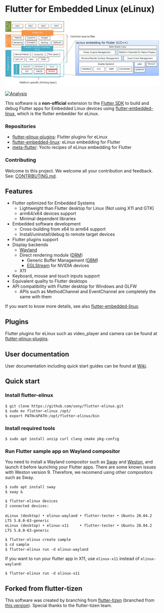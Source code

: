 # Flutter for Embedded Linux (eLinux)
![flutter-elinux](doc/images/overview.png)

[![Analysis](https://github.com/sony/flutter-elinux/actions/workflows/analysis.yml/badge.svg)](https://github.com/sony/flutter-elinux/actions/workflows/analysis.yml)

This software is a **non-official** extension to the [Flutter SDK](https://github.com/flutter/flutter) to build and debug Flutter apps for Embedded Linux devices using [flutter-embedded-linux](https://github.com/sony/flutter-embedded-linux), which is the flutter embedder for eLinux.

### Repositories

- [flutter-elinux-plugins](https://github.com/sony/flutter-elinux-plugins): Flutter plugins for eLinux
- [flutter-embedded-linux](https://github.com/sony/flutter-embedded-linux): eLinux embedding for Flutter
- [meta-flutter](https://github.com/sony/meta-flutter): Yocto recipes of eLinux embedding for Flutter

### Contributing
Welcome to this project. We welcome all your contribution and feedback. See: [CONTRIBUTING.md](CONTRIBUTING.md).

## Features
- Flutter optimized for Embedded Systems
  - Lightweight than Flutter desktop for Linux (Not using X11 and GTK)
  - arm64/x64 devices support
  - Minimal dependent libraries
- Embedded software development
  - Cross-building from x64 to arm64 support
  - Install/uninstall/debug to remote target devices
- Flutter plugins support
- Display backends
  - [Wayland](https://wayland.freedesktop.org/)
  - Direct rendering module ([DRM](https://en.wikipedia.org/wiki/Direct_Rendering_Manager))
    - Generic Buffer Management ([GBM](https://en.wikipedia.org/wiki/Mesa_(computer_graphics)))
    - [EGLStream](https://docs.nvidia.com/drive/drive_os_5.1.6.1L/nvvib_docs/index.html#page/DRIVE_OS_Linux_SDK_Development_Guide/Graphics/graphics_eglstream_user_guide.html) for NVIDIA devices
  - X11
- Keyboard, mouse and touch inputs support
- Equivalent quality to Flutter desktops
- API compatibility with Flutter desktop for Windows and GLFW
  - APIs such as MethodChannel and EventChannel are completely the same with them

If you want to know more details, see also [flutter-embedded-linux](https://github.com/sony/flutter-embedded-linux).

## Plugins
Flutter plugins for eLinux such as video_player and camera can be found at [flutter-elinux-plugins](https://github.com/sony/flutter-elinux-plugins).

## User documentation
User documentation including quick start guides can be found at [Wiki](https://github.com/sony/flutter-elinux/wiki).

## Quick start
### Install flutter-elinux
```Shell
$ git clone https://github.com/sony/flutter-elinux.git
$ sudo mv flutter-elinux /opt/
$ export PATH=$PATH:/opt/flutter-elinux/bin
```

### Install required tools
```Shell
$ sudo apt install unzip curl clang cmake pkg-config
```

### Run Flutter sample app on Wayland compositor
You need to install a Wayland compositor such as [Sway](https://github.com/swaywm/sway) and [Weston](https://gitlab.freedesktop.org/wayland/weston/-/tree/master), and launch it before launching your Flutter apps. There are some known issues with Weston version 9. Therefore, we recomend using other compositors such as Sway.

```Shell
$ sudo apt install sway
$ sway &
```

```Shell
$ flutter-elinux devices
2 connected devices:

eLinux (desktop) • elinux-wayland • flutter-tester • Ubuntu 20.04.2 LTS 5.8.0-63-generic
eLinux (desktop) • elinux-x11     • flutter-tester • Ubuntu 20.04.2 LTS 5.8.0-63-generic
```

```Shell
$ flutter-elinux create sample
$ cd sample
$ flutter-elinux run -d elinux-wayland
```

If you want to run your flutter app in X11, use `elinux-x11` instead of `elinux-wayland`:
```Shell
$ flutter-elinux run -d elinux-x11
```

## Forked from flutter-tizen
This software was created by branching from [flutter-tizen](https://github.com/flutter-tizen/flutter-tizen) (branched from [this version](https://github.com/flutter-tizen/flutter-tizen/commit/ed128233c0bce33c77dd0df69afa59f0888d2d00)). Special thanks to the flutter-tizen team.
